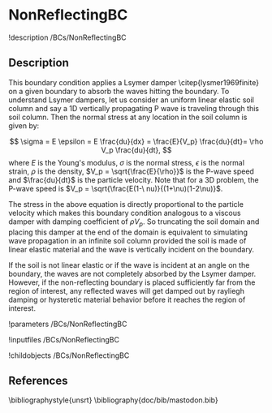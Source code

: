 # NonReflectingBC
!description /BCs/NonReflectingBC

## Description
This boundary condition applies a Lsymer damper \citep{lysmer1969finite} on a given boundary to absorb the waves hitting the boundary. To understand Lsymer dampers, let us consider an uniform linear elastic soil column and say a 1D vertically propagating P wave is traveling through this soil column. Then the normal stress at any location in the soil column is given by:

$$
\sigma = E \epsilon = E \frac{du}{dx} = \frac{E}{V_p} \frac{du}{dt}= \rho V_p \frac{du}{dt}, $$
where $E$ is the Young's modulus, $\sigma$ is the normal stress, $\epsilon$ is the normal strain, $\rho$ is the density, $V_p = \sqrt{\frac{E}{\rho}}$ is the P-wave speed and $\frac{du}{dt}$ is the particle velocity. Note that for a 3D problem, the P-wave speed is $V_p = \sqrt{\frac{E(1-\    nu)}{(1+\nu)(1-2\nu)}$.

The stress in the above equation is directly proportional to the particle velocity which makes this boundary condition analogous to a viscous damper with damping coefficient of $\rho V_p$. So truncating the soil domain and placing this damper at the end of the domain is equivalent to simulating wave propagation in an infinite soil column provided the soil is made of linear elastic material and the wave is vertically incident on the boundary.

If the soil is not linear elastic or if the wave is incident at an angle on the boundary, the waves are not completely absorbed by the Lsymer damper. However, if the non-reflecting boundary is placed sufficiently far from the region of interest, any reflected waves will get damped out by rayliegh damping or hysteretic material behavior before it reaches the region of interest.

!parameters /BCs/NonReflectingBC

!inputfiles /BCs/NonReflectingBC

!childobjects /BCs/NonReflectingBC

## References
\bibliographystyle{unsrt}
\bibliography{doc/bib/mastodon.bib}
